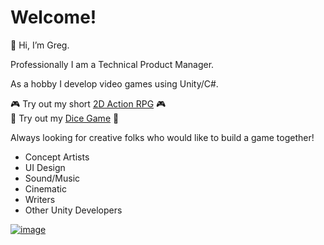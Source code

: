 # Welcome!

👋 Hi, I’m Greg.

Professionally I am a Technical Product Manager.

As a hobby I develop video games using Unity/C#.

🎮 Try out my short [2D Action RPG](https://github.com/gphorvath/Tivernum-Game) 🎮  
🎲 Try out my [Dice Game](https://gphorvath.github.io/Dice-Game/) 🎲  

Always looking for creative folks who would like to build a game together!
* Concept Artists
* UI Design
* Sound/Music
* Cinematic
* Writers
* Other Unity Developers

[![image](https://img.shields.io/badge/LinkedIn-0077B5?style=for-the-badge&logo=linkedin&logoColor=white)](https://www.linkedin.com/in/gregory-horvath/)
